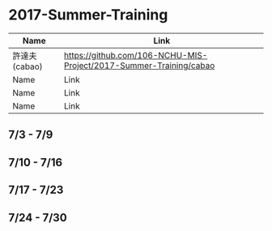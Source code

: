 # 2017-Summer-Training

|Name|Link|
|------|------|
|許達夫 (cabao)|https://github.com/106-NCHU-MIS-Project/2017-Summer-Training/cabao|
|Name|Link|
|Name|Link|
|Name|Link|

## 7/3 - 7/9

## 7/10 - 7/16

## 7/17 - 7/23

## 7/24 - 7/30
